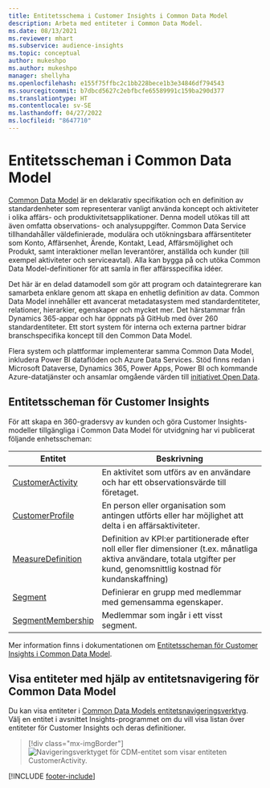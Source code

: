 ```yaml
---
title: Entitetsschema i Customer Insights i Common Data Model
description: Arbeta med entiteter i Common Data Model.
ms.date: 08/13/2021
ms.reviewer: mhart
ms.subservice: audience-insights
ms.topic: conceptual
author: mukeshpo
ms.author: mukeshpo
manager: shellyha
ms.openlocfilehash: e155f75ffbc2c1bb228bece1b3e34846df794543
ms.sourcegitcommit: b7dbcd5627c2ebfbcfe65589991c159ba290d377
ms.translationtype: HT
ms.contentlocale: sv-SE
ms.lasthandoff: 04/27/2022
ms.locfileid: "8647710"
---
```

# <a name="entity-schemas-in-common-data-model"></a>Entitetsscheman i Common Data Model



[Common Data Model](/common-data-model/) är en deklarativ specifikation och en definition av standardenheter som representerar vanligt använda koncept och aktiviteter i olika affärs- och produktivitetsapplikationer. Denna modell utökas till att även omfatta observations- och analysuppgifter. Common Data Service tillhandahåller väldefinierade, modulära och utökningsbara affärsentiteter som Konto, Affärsenhet, Ärende, Kontakt, Lead, Affärsmöjlighet och Produkt, samt interaktioner mellan leverantörer, anställda och kunder (till exempel aktiviteter och serviceavtal). Alla kan bygga på och utöka Common Data Model-definitioner för att samla in fler affärsspecifika idéer.

Det här är en delad datamodell som gör att program och dataintegrerare kan samarbeta enklare genom att skapa en enhetlig definition av data. Common Data Model innehåller ett avancerat metadatasystem med standardentiteter, relationer, hierarkier, egenskaper och mycket mer. Det härstammar från Dynamics 365-appar och har öppnats på GitHub med över 260 standardentiteter. Ett stort system för interna och externa partner bidrar branschspecifika koncept till den Common Data Model.

Flera system och plattformar implementerar samma Common Data Model, inkludera Power BI dataflöden och Azure Data Services. Stöd finns redan i Microsoft Dataverse, Dynamics 365, Power Apps, Power BI och kommande Azure-datatjänster och ansamlar omgående värden till [initiativet Open Data](https://www.microsoft.com/open-data-initiative).

## <a name="customer-insights-entity-schemas"></a>Entitetsscheman för Customer Insights

För att skapa en 360-gradersvy av kunden och göra Customer Insights-modeller tillgängliga i Common Data Model för utvidgning har vi publicerat följande enhetsscheman:

| Entitet | Beskrivning |
|---------|---------|
|[CustomerActivity](/common-data-model/schema/core/applicationcommon/foundationcommon/crmcommon/solutions/customerinsights/customeractivity) | En aktivitet som utförs av en användare och har ett observationsvärde till företaget. |
|[CustomerProfile](/common-data-model/schema/core/applicationcommon/foundationcommon/crmcommon/solutions/customerinsights/customerprofile) | En person eller organisation som antingen utförts eller har möjlighet att delta i en affärsaktiviteter. |
|[MeasureDefinition](/common-data-model/schema/core/applicationcommon/foundationcommon/crmcommon/solutions/customerinsights/measuredefinition) | Definition av KPI:er partitionerade efter noll eller fler dimensioner (t.ex. månatliga aktiva användare, totala utgifter per kund, genomsnittlig kostnad för kundanskaffning) |
|[Segment](/common-data-model/schema/core/applicationcommon/foundationcommon/crmcommon/solutions/customerinsights/segment) | Definierar en grupp med medlemmar med gemensamma egenskaper. |
|[SegmentMembership](/common-data-model/schema/core/applicationcommon/foundationcommon/crmcommon/solutions/customerinsights/segmentmembership) | Medlemmar som ingår i ett visst segment. |

Mer information finns i dokumentationen om [Entitetsscheman för Customer Insights i Common Data Model](/common-data-model/schema/core/applicationcommon/foundationcommon/crmcommon/solutions/customerinsights/overview).

## <a name="view-entities-using-the-common-data-model-entity-navigator"></a>Visa entiteter med hjälp av entitetsnavigering för Common Data Model

Du kan visa entiteter i [Common Data Models entitetsnavigeringsverktyg](https://microsoft.github.io/CDM/). Välj en entitet i avsnittet Insights-programmet om du vill visa listan över entiteter för Customer Insights och deras definitioner.
> [!div class="mx-imgBorder"]
> ![Navigeringsverktyget för CDM-entitet som visar entiteten CustomerActivity.](media/CDM-entity-navigator.png "CDM entitetsnavigeringsverktyget visar entiteten CustomerActivity")


[!INCLUDE [footer-include](includes/footer-banner.md)]
